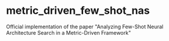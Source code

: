# metric_driven_few_shot_nas
Official implementation of the paper "Analyzing Few-Shot Neural Architecture Search in a Metric-Driven Framework"
